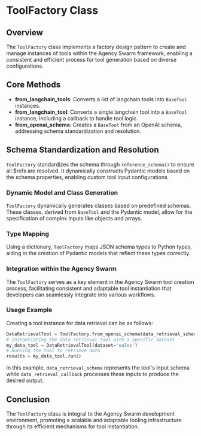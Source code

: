 # ToolFactory Class

## Overview

The `ToolFactory` class implements a factory design pattern to create and manage instances of tools within the Agency Swarm framework, enabling a consistent and efficient process for tool generation based on diverse configurations.

## Core Methods

- **from_langchain_tools**: Converts a list of langchain tools into `BaseTool` instances.
- **from_langchain_tool**: Converts a single langchain tool into a `BaseTool` instance, including a callback to handle tool logic.
- **from_openai_schema**: Creates a `BaseTool` from an OpenAI schema, addressing schema standardization and resolution.

## Schema Standardization and Resolution

`ToolFactory` standardizes the schema through `reference_schema()` to ensure all $refs are resolved. It dynamically constructs Pydantic models based on the schema properties, enabling custom tool input configurations.

### Dynamic Model and Class Generation

`ToolFactory` dynamically generates classes based on predefined schemas. These classes, derived from `BaseTool` and the Pydantic model, allow for the specification of complex inputs like objects and arrays.

### Type Mapping

Using a dictionary, `ToolFactory` maps JSON schema types to Python types, aiding in the creation of Pydantic models that reflect these types correctly.

### Integration within the Agency Swarm

The `ToolFactory` serves as a key element in the Agency Swarm tool creation process, facilitating consistent and adaptable tool instantiation that developers can seamlessly integrate into various workflows.

### Usage Example

Creating a tool instance for data retrieval can be as follows:

```python
DataRetrievalTool = ToolFactory.from_openai_schema(data_retrieval_schema, data_retrieval_callback)
# Instantiating the data retrieval tool with a specific dataset
my_data_tool = DataRetrievalTool(dataset='sales')
# Running the tool to retrieve data
results = my_data_tool.run()
```

In this example, `data_retrieval_schema` represents the tool's input schema while `data_retrieval_callback` processes these inputs to produce the desired output.

## Conclusion

The `ToolFactory` class is integral to the Agency Swarm development environment, promoting a scalable and adaptable tooling infrastructure through its efficient mechanisms for tool instantiation.
